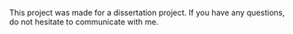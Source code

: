 This project was made for a dissertation project. If you have any questions, do not hesitate to communicate with me.
